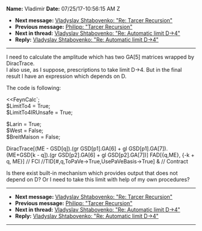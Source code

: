 **Name:** Vladimir
**Date:** 07/25/17-10:56:15 AM Z

  - **Next message:** [Vladyslav Shtabovenko: "Re: Tarcer
    Recursion"](1292.html)
  - **Previous message:** [Philipp: "Tarcer Recursion"](1290.html)
  - **Next in thread:** [Vladyslav Shtabovenko: "Re: Automatic limit
    D-\>4"](1293.html)
  - **Reply:** [Vladyslav Shtabovenko: "Re: Automatic limit
    D-\>4"](1293.html)

-----

I need to calculate the amplitude which has two GA[5] matrices
wrapped by DiracTrace.  
I also use, as I suppose, prescriptions to take limit D-\>4. But in the
final result I have an expression which depends on D.  

The code is following:  

<<FeynCalc\`;  
$LimitTo4 = True;  
$LimitTo4IRUnsafe = True;  

$Larin = True;  
$West = False;  
$BreitMaison = False;  

DiracTrace[(ME - GSD[q]).(gr GSD[p1].GA[6] +
gl GSD[p1].GA[7]).(ME+GSD[k - q]).(gr
GSD[p2].GA[6] + gl GSD[p2].GA[7])]
FAD[{q,ME}, {-k + q, ME}] // FCI
//TID[\#,q,ToPaVe-\>True,UsePaVeBasis-\>True] & // Contract  

Is there exist built-in mechanism which provides output that does not
depend on D? Or I need to take this limit with help of my own
procedures?  

-----

  - **Next message:** [Vladyslav Shtabovenko: "Re: Tarcer
    Recursion"](1292.html)
  - **Previous message:** [Philipp: "Tarcer Recursion"](1290.html)
  - **Next in thread:** [Vladyslav Shtabovenko: "Re: Automatic limit
    D-\>4"](1293.html)
  - **Reply:** [Vladyslav Shtabovenko: "Re: Automatic limit
    D-\>4"](1293.html)

-----

